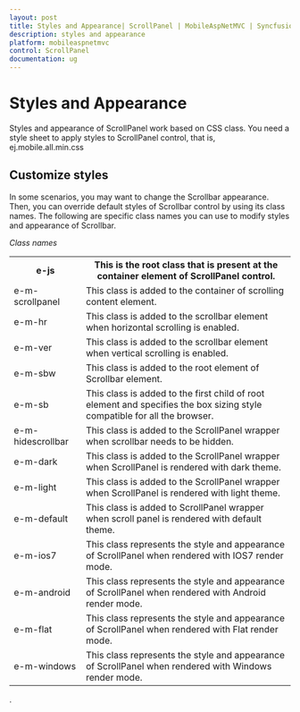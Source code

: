 ```yaml
---
layout: post
title: Styles and Appearance| ScrollPanel | MobileAspNetMVC | Syncfusion
description: styles and appearance
platform: mobileaspnetmvc
control: ScrollPanel
documentation: ug
---
```


# Styles and Appearance

Styles and appearance of ScrollPanel work based on CSS class. You need a style sheet to apply styles to ScrollPanel control, that is, ej.mobile.all.min.css

## Customize styles

In some scenarios, you may want to change the Scrollbar appearance. Then, you can override default styles of Scrollbar control by using its class names. The following are specific class names you can use to modify styles and appearance of Scrollbar.

_Class names_

<table>
<tr>
<th>
e-js </th><th>
This is the root class that is present at the container element of ScrollPanel control.</th></tr>
<tr>
<td>
e-m-scrollpanel</td><td>
This class is added to the container of scrolling content element. </td></tr>
<tr>
<td>
e-m-hr</td><td>
This class is added to the scrollbar element when horizontal scrolling is enabled.</td></tr>
<tr>
<td>
e-m-ver</td><td>
This class is added to the scrollbar element when vertical scrolling is enabled.</td></tr>
<tr>
<td>
e-m-sbw</td><td>
This class is added to the root element of Scrollbar element.</td></tr>
<tr>
<td>
e-m-sb</td><td>
This class is added to the first child of root element and specifies the box sizing style compatible for all the browser. </td></tr>
<tr>
<td>
e-m-hidescrollbar</td><td>
This class is added to the ScrollPanel wrapper when scrollbar needs to be hidden.</td></tr>
<tr>
<td>
e-m-dark</td><td>
This class is added to the ScrollPanel wrapper when ScrollPanel is rendered with dark theme.</td></tr>
<tr>
<td>
e-m-light</td><td>
This class is added to the ScrollPanel wrapper when ScrollPanel is rendered with light theme.</td></tr>
<tr>
<td>
e-m-default</td><td>
This class is added to ScrollPanel wrapper when scroll panel is rendered with default theme.</td></tr>
<tr>
<td>
e-m-ios7</td><td>
This class represents the style and appearance of ScrollPanel when rendered with IOS7 render mode.</td></tr>
<tr>
<td>
e-m-android</td><td>
This class represents the style and appearance of ScrollPanel when rendered with Android render mode.</td></tr>
<tr>
<td>
e-m-flat</td><td>
This class represents the style and appearance of ScrollPanel when rendered with Flat render mode.</td></tr>
<tr>
<td>
e-m-windows</td><td>
This class represents the style and appearance of ScrollPanel when rendered with Windows render mode.</td></tr>
</table>
.











